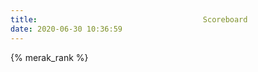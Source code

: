 ```yaml
---
title:                                     Scoreboard
date: 2020-06-30 10:36:59
---
```


{% merak_rank %}